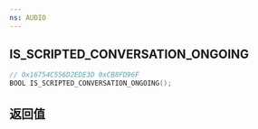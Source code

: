 ```yaml
---
ns: AUDIO
---
```

## IS_SCRIPTED_CONVERSATION_ONGOING

```c
// 0x16754C556D2EDE3D 0xCB8FD96F
BOOL IS_SCRIPTED_CONVERSATION_ONGOING();
```


## 返回值
